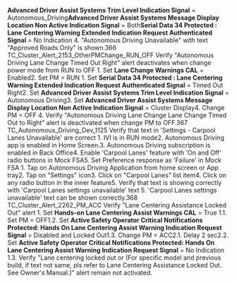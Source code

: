 **Advanced Driver Assist Systems Trim Level Indication Signal** = Autonomous_Driving**Advanced Driver Assist Systems Message Display Location Non Active Indication Signal** = Both**Serial Data 34 Protected : Lane Centering Warning Extended Indication Request Authenticated Signal** = No Indication 4. "Autonomous Driving Unavailable" with text "Approved Roads Only" is shown.366 TC_Cluster_Alert_2153_OtherPMChange_RUN_OFF Verify "Autonomous Driving Lane Change Timed Out Right" alert deactivates when change power mode from RUN to OFF 1. Set **Lane Change Warnings CAL** = Enabled2. Set PM = RUN 1. Set **Serial Data 34 Protected : Lane Centering Warning Extended Indication Request Authenticated Signal** = Timed Out Right2. Set **Advanced Driver Assist Systems Trim Level Indication Signal** = Autonomous Driving3. Set **Advanced Driver Assist Systems Message Display Location Non Active Indication Signal** = Cluster Display4. Change PM = OFF 4. Verify "Autonomous Driving Lane Change Lane Change Timed Out to Right" alert is deactivated when change PM to OFF.367 TC_Autonomous_Driving_Dev_1125 Verify that text in 'Settings - Carpool Lanes Unavailable' are correct 1. IVI is in RUN mode2. Autonomous Driving app is enabled in Home Screen.3. Autonomous Driving subscription is enabled in Back Office4. Enable 'Carpool Lanes' feature with 'On and Off' radio buttons in Mock FSA5. Set Preference response as 'Failure' in Mock FSA 1. Tap on Autonomous Driving Application from home screen or App tray2. Tap on "Settings" icon3. Click on "Carpool Lanes" list item4. Click on any radio button in the inner feature5. Verify that text is showing correctly with 'Carpool Lanes settings unavailable' text 5. 'Carpool Lanes settings unavailable' text can be shown correctly.368 TC_Cluster_Alert_2262_PM_ACC Verify "Lane Centering Assistance Locked Out" alert 1. Set **Hands-on Lane Centering Assist Warnings CAL** = True 1.1. Set PM = OFF1.2. Set **Active Safety Operator Critical Notifications Protected: Hands On Lane Centering Assist Warning Indication Request Signal** = Disabled and Locked Out1.3. Change PM = ACC2.1. Delay 2 sec2.2. Set **Active Safety Operator Critical Notifications Protected: Hands On Lane Centering Assist Warning Indication Request Signal** = No Indication 1.3. Verify "Lane centering locked out or (For specific model and previous build, if text not same, pls refer to Lane Centering Assistance Locked Out. See Owner's Manual.)" alert remain not activated.